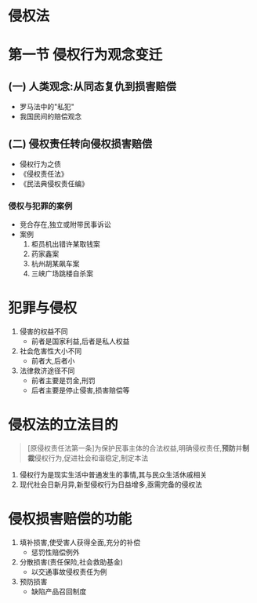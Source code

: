 # 侵权法

# 第一节 侵权行为观念变迁

## (一) 人类观念:从同态复仇到损害赔偿

- 罗马法中的"私犯"
- 我国民间的赔偿观念

## (二) 侵权责任转向侵权损害赔偿

- 侵权行为之债
- 《侵权责任法》
- 《民法典侵权责任编》

### 侵权与犯罪的案例

- 竞合存在,独立或附带民事诉讼
- 案例
  1. 柜员机出错许某取钱案
  2. 药家鑫案
  3. 杭州胡某飙车案
  4. 三峡广场跳楼自杀案

# 犯罪与侵权

1. 侵害的权益不同
   - 前者是国家利益,后者是私人权益
2. 社会危害性大小不同
   - 前者大,后者小
3. 法律救济途径不同
   - 前者主要是罚金,刑罚
   - 后者主要是停止侵害,损害赔偿等

# 侵权法的立法目的

>[原侵权责任法第一条]为保护民事主体的合法权益,明确侵权责任,**预防**并**制裁**侵权行为,促进社会和谐稳定,制定本法

1. 侵权行为是现实生活中普通发生的事情,其与民众生活休戚相关
2. 现代社会日新月异,新型侵权行为日益增多,亟需完备的侵权法

# 侵权损害赔偿的功能

1. 填补损害,使受害人获得全面,充分的补偿
   - 惩罚性赔偿例外
2. 分散损害(责任保险,社会救助基金)
   - 以交通事故侵权责任为例
3. 预防损害
   - 缺陷产品召回制度